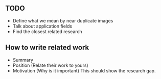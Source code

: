## TODO
- Define what we mean by near duplicate images
- Talk about application fields
- Find the closest related research
## How to write related work
- Summary
- Position (Relate their work to yours)
- Motivation (Why is it important)
This should show the research gap.